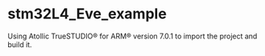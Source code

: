 # stm32L4_Eve_example
Using Atollic TrueSTUDIO® for ARM® version 7.0.1 to import the project and build it. 
